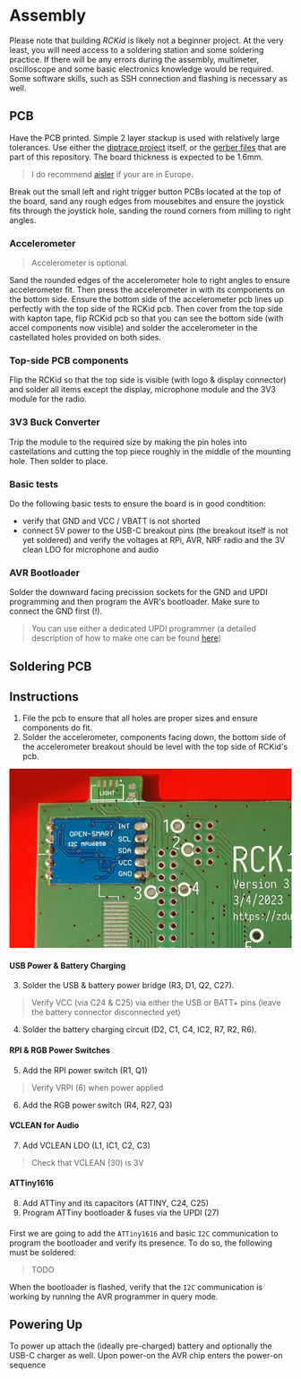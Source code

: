 # Assembly

Please note that building _RCKid_ is likely not a beginner project. At the very least, you will need access to a soldering station and some soldering practice. If there will be any errors during the assembly, multimeter, oscilloscope and some basic electronics knowledge would be required. Some software skills, such as SSH connection and flashing is necessary as well. 

## PCB

Have the PCB printed. Simple 2 layer stackup is used with relatively large tolerances. Use either the [diptrace project](../hardware/rckid.dip) itself, or the [gerber files](../hardware/rckid.zip) that are part of this repository. The board thickness is expected to be 1.6mm. 

> I do recommend [aisler](https://aisler.net) if your are in Europe. 

Break out the small left and right trigger button PCBs located at the top of the board, sand any rough edges from mousebites and ensure the joystick fits through the joystick hole, sanding the round corners from milling to right angles. 

### Accelerometer

> Accelerometer is optional. 

Sand the rounded edges of the accelerometer hole to right angles to ensure accelerometer fit. Then press the accelerometer in with its components on the bottom side. Ensure the bottom side of the accelerometer pcb lines up perfectly with the top side of the RCKid pcb. Then cover from the top side with kapton tape, flip RCKid pcb so that you can see the bottom side (with accel components now visible) and solder the accelerometer in the castellated holes provided on both sides. 

### Top-side PCB components

Flip the RCKid so that the top side is visible (with logo & display connector) and solder all items except the display, microphone module and the 3V3 module for the radio. 

### 3V3 Buck Converter

Trip the module to the required size by making the pin holes into castellations and cutting the top piece roughly in the middle of the mounting hole. Then solder to place. 

### Basic tests

Do the following basic tests to ensure the board is in good condtition:

- verify that GND and VCC / VBATT is not shorted
- connect 5V power to the USB-C breakout pins (the breakout itself is not yet soldered) and verify the voltages at RPi, AVR, NRF radio and the 3V clean LDO for microphone and audio

### AVR Bootloader

Solder the downward facing precission sockets for the GND and UPDI programming and then program the AVR's bootloader. Make sure to connect the GND first (!). 

> You can use either a dedicated UPDI programmer (a detailed description of how to make one can be found [here]())  
























## Soldering PCB 


## Instructions

1) File the pcb to ensure that all holes are proper sizes and ensure components do fit.  
2) Solder the accelerometer, components facing down, the bottom side of the accelerometer breakout should be level with the top side of RCKid's pcb. 

![](assembly/2.jpg)

#### USB Power & Battery Charging

3) Solder the USB & battery power bridge (R3, D1, Q2, C27). 

> Verify VCC (via C24 & C25) via either the USB or BATT+ pins (leave the battery connector disconnected yet)

4) Solder the battery charging circuit (D2, C1, C4, IC2, R7, R2, R6). 

#### RPI & RGB Power Switches

5) Add the RPI power switch (R1, Q1)

> Verify VRPI (6) when power applied

6) Add the RGB power switch (R4, R27, Q3)

#### VCLEAN for Audio

7) Add VCLEAN LDO (L1, IC1, C2, C3)

> Check that VCLEAN (30) is 3V

#### ATTiny1616

8) Add ATTiny and its capacitors (ATTINY, C24, C25)
9) Program ATTiny bootloader & fuses via the UPDI (27)

#### 


First we are going to add the `ATTiny1616` and basic `I2C` communication to program the bootloader and verify its presence. To do so, the following must be soldered:

> TODO

When the bootloader is flashed, verify that the `I2C` communication is working by running the AVR programmer in query mode. 

## Powering Up

To power up attach the (ideally pre-charged) battery and optionally the USB-C charger as well. Upon power-on the AVR chip enters the power-on sequence